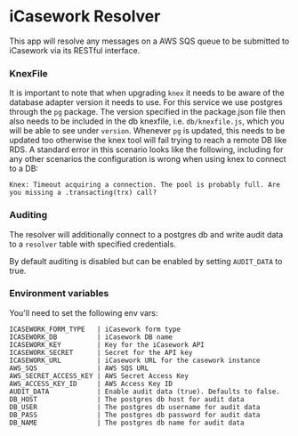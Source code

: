 # iCasework Resolver

This app will resolve any messages on a AWS SQS queue to be submitted to iCasework via its RESTful interface.

### KnexFile
It is important to note that when upgrading `knex` it needs to be aware of the database adapter version it needs to use. For this service we use postgres through the `pg` package. The version specified in the package.json file then also needs to be included in the db knexfile, i.e. `db/knexfile.js`, which you will be able to see under `version`. Whenever `pg` is updated, this needs to be updated too otherwise the knex tool will fail trying to reach a remote DB like RDS. A standard error in this scenario looks like the following, including for any other scenarios the configuration is wrong when using knex to connect to a DB:
```
Knex: Timeout acquiring a connection. The pool is probably full. Are you missing a .transacting(trx) call?
```

### Auditing

The resolver will additionally connect to a postgres db and write audit data to a `resolver` table with specified credentials.

By default auditing is disabled but can be enabled by setting `AUDIT_DATA` to true.

### Environment variables

You'll need to set the following env vars:

```
ICASEWORK_FORM_TYPE   | iCasework form type
ICASEWORK_DB          | iCasework DB name
ICASEWORK_KEY         | Key for the iCasework API
ICASEWORK_SECRET      | Secret for the API key
ICASEWORK_URL         | iCasework URL for the casework instance
AWS_SQS               | AWS SQS URL
AWS_SECRET_ACCESS_KEY | AWS Secret Access Key
AWS_ACCESS_KEY_ID     | AWS Access Key ID
AUDIT_DATA            | Enable audit data (true). Defaults to false.
DB_HOST               | The postgres db host for audit data
DB_USER               | The postgres db username for audit data
DB_PASS               | The postgres db password for audit data
DB_NAME               | The postgres db name for audit data
```
